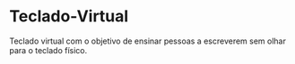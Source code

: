 # Teclado-Virtual
Teclado virtual com o objetivo de ensinar pessoas a escreverem sem olhar para o teclado físico.
